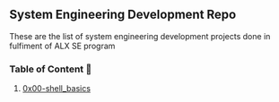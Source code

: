 ## System Engineering Development Repo
These are the list of system engineering development projects done in fulfiment of ALX SE program
### Table of Content :open_file_folder:
1. [0x00-shell_basics](./0x00-shell_basics)
